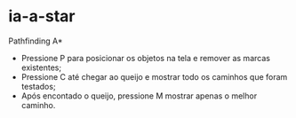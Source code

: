 # ia-a-star
Pathfinding A* 

- Pressione P para posicionar os objetos na tela e remover as marcas existentes;
- Pressione C até chegar ao queijo e mostrar todo os caminhos que foram testados;
- Após encontado o queijo, pressione M mostrar apenas o melhor caminho.
